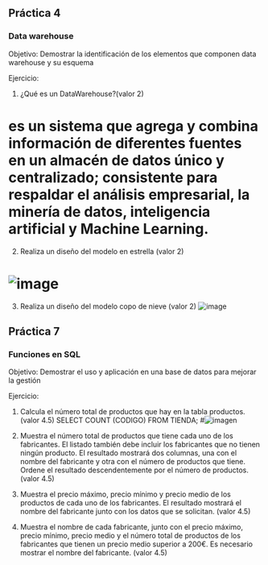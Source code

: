 
## Práctica 4
### Data warehouse

Objetivo: Demostrar la identificación de los elementos que componen data warehouse y
su esquema

Ejercicio:

1. ¿Qué es un DataWarehouse?(valor 2)
# es un sistema que agrega y combina información de diferentes fuentes en un almacén de datos único y centralizado; consistente para respaldar el análisis empresarial, la minería de datos, inteligencia artificial y Machine Learning.

2. Realiza un diseño del modelo en estrella (valor 2)
# ![image](https://user-images.githubusercontent.com/104279876/172777089-3fff4fb2-87db-4e2a-ae39-7f45e92111cf.png)


3. Realiza un diseño del modelo copo de nieve (valor 2)
![image](https://user-images.githubusercontent.com/104279876/172779312-d8312ddc-0c04-495a-8323-5a6a5a631312.png)



## Práctica 7
### Funciones en SQL
Objetivo: Demostrar el uso y aplicación en una base de datos para mejorar la gestión

Ejercicio:

1. Calcula el número total de productos que hay en la tabla productos. (valor 4.5)
SELECT COUNT (CODIGO) FROM TIENDA;
#![imagen](https://user-images.githubusercontent.com/104279876/173207899-4326f2cc-ee4a-497b-9c5f-31fdd09ebe7d.png)


2. Muestra el número total de productos que tiene cada uno de los fabricantes. El listado
también debe incluir los fabricantes que no tienen ningún producto. El resultado
mostrará dos columnas, una con el nombre del fabricante y otra con el número de
productos que tiene. Ordene el resultado descendentemente por el número de
productos. (valor 4.5)

3. Muestra el precio máximo, precio mínimo y precio medio de los productos de cada
uno de los fabricantes. El resultado mostrará el nombre del fabricante junto con los
datos que se solicitan. (valor 4.5)

4. Muestra el nombre de cada fabricante, junto con el precio máximo, precio mínimo,
precio medio y el número total de productos de los fabricantes que tienen un precio
medio superior a 200€. Es necesario mostrar el nombre del fabricante. (valor 4.5)


